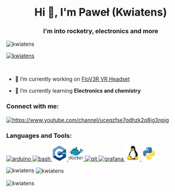 <h1 align="center">Hi 👋, I'm Paweł (Kwiatens)</h1>
<h3 align="center">I'm into rocketry, electronics and more</h3>

<p align="left"> <img src="https://komarev.com/ghpvc/?username=kwiatens&label=Profile%20views&color=0e75b6&style=flat" alt="kwiatens" /> </p>

<p align="left"> <a href="https://github.com/ryo-ma/github-profile-trophy"><img src="https://github-profile-trophy.vercel.app/?username=kwiatens" alt="kwiatens" /></a> </p>

<p align="left"> <a href="https://twitter.com/" target="blank"><img src="https://img.shields.io/twitter/follow/?logo=twitter&style=for-the-badge" alt="" /></a> </p>

- 🔭 I’m currently working on [FloV3R VR Headset](https://github.com/Kwiatens/FloV3R)

- 🌱 I’m currently learning **Electronics and chemistry**

<h3 align="left">Connect with me:</h3>
<p align="left">
<a href="https://www.youtube.com/c/https://www.youtube.com/channel/uceqzfse7qdhzk2q8ig3npjg" target="blank"><img align="center" src="https://raw.githubusercontent.com/rahuldkjain/github-profile-readme-generator/master/src/images/icons/Social/youtube.svg" alt="https://www.youtube.com/channel/uceqzfse7qdhzk2q8ig3npjg" height="30" width="40" /></a>
</p>

<h3 align="left">Languages and Tools:</h3>
<p align="left"> <a href="https://www.arduino.cc/" target="_blank" rel="noreferrer"> <img src="https://cdn.worldvectorlogo.com/logos/arduino-1.svg" alt="arduino" width="40" height="40"/> </a> <a href="https://www.gnu.org/software/bash/" target="_blank" rel="noreferrer"> <img src="https://www.vectorlogo.zone/logos/gnu_bash/gnu_bash-icon.svg" alt="bash" width="40" height="40"/> </a> <a href="https://www.w3schools.com/cpp/" target="_blank" rel="noreferrer"> <img src="https://raw.githubusercontent.com/devicons/devicon/master/icons/cplusplus/cplusplus-original.svg" alt="cplusplus" width="40" height="40"/> </a> <a href="https://www.docker.com/" target="_blank" rel="noreferrer"> <img src="https://raw.githubusercontent.com/devicons/devicon/master/icons/docker/docker-original-wordmark.svg" alt="docker" width="40" height="40"/> </a> <a href="https://git-scm.com/" target="_blank" rel="noreferrer"> <img src="https://www.vectorlogo.zone/logos/git-scm/git-scm-icon.svg" alt="git" width="40" height="40"/> </a> <a href="https://grafana.com" target="_blank" rel="noreferrer"> <img src="https://www.vectorlogo.zone/logos/grafana/grafana-icon.svg" alt="grafana" width="40" height="40"/> </a> <a href="https://www.linux.org/" target="_blank" rel="noreferrer"> <img src="https://raw.githubusercontent.com/devicons/devicon/master/icons/linux/linux-original.svg" alt="linux" width="40" height="40"/> </a> <a href="https://www.python.org" target="_blank" rel="noreferrer"> <img src="https://raw.githubusercontent.com/devicons/devicon/master/icons/python/python-original.svg" alt="python" width="40" height="40"/> </a> </p>

<p><img align="left" src="https://github-readme-stats.vercel.app/api/top-langs?username=kwiatens&show_icons=true&locale=en&layout=compact" alt="kwiatens" /></p>

<p>&nbsp;<img align="center" src="https://github-readme-stats.vercel.app/api?username=kwiatens&show_icons=true&locale=en" alt="kwiatens" /></p>

<p><img align="center" src="https://github-readme-streak-stats.herokuapp.com/?user=kwiatens&" alt="kwiatens" /></p>
